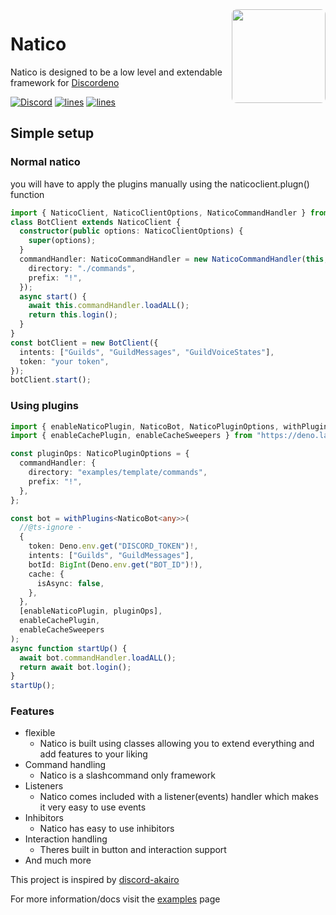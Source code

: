 <img align="right" src="https://avatars.githubusercontent.com/u/85624930?s=200&v=4" height="150px" style=" border-radius: 8px;">

# Natico

Natico is designed to be a low level and extendable framework for [Discordeno](https://github.com/discordeno/discordeno)

[![Discord](https://img.shields.io/discord/748956745409232945?style=plastic&color=7289da&logo=discord&logoColor=dark)](https://discord.gg/KkMKCchJb8)
[![lines](https://img.shields.io/tokei/lines/github/naticoo/framework?style=plastic&color=7289da&logo=superuser&logoColor=dark)](https://deno.land/x/natico)
[![lines](https://img.shields.io/website?style=plastic&up_message=online&url=https%3A%2F%2Fnatico.mod.land&color=7289da&logo=React&logoColor=dark)](https://natico.mod.land)

## Simple setup

### Normal natico

you will have to apply the plugins manually using the naticoclient.plugn() function

```ts
import { NaticoClient, NaticoClientOptions, NaticoCommandHandler } from "https://deno.land/x/natico/mod.ts";
class BotClient extends NaticoClient {
  constructor(public options: NaticoClientOptions) {
    super(options);
  }
  commandHandler: NaticoCommandHandler = new NaticoCommandHandler(this, {
    directory: "./commands",
    prefix: "!",
  });
  async start() {
    await this.commandHandler.loadALL();
    return this.login();
  }
}
const botClient = new BotClient({
  intents: ["Guilds", "GuildMessages", "GuildVoiceStates"],
  token: "your token",
});
botClient.start();
```

### Using plugins

```ts
import { enableNaticoPlugin, NaticoBot, NaticoPluginOptions, withPlugins } from "../src/plugins/NaticoPlugin.ts";
import { enableCachePlugin, enableCacheSweepers } from "https://deno.land/x/discordeno_cache_plugin@0.0.9/mod.ts";

const pluginOps: NaticoPluginOptions = {
  commandHandler: {
    directory: "examples/template/commands",
    prefix: "!",
  },
};

const bot = withPlugins<NaticoBot<any>>(
  //@ts-ignore -
  {
    token: Deno.env.get("DISCORD_TOKEN")!,
    intents: ["Guilds", "GuildMessages"],
    botId: BigInt(Deno.env.get("BOT_ID")!),
    cache: {
      isAsync: false,
    },
  },
  [enableNaticoPlugin, pluginOps],
  enableCachePlugin,
  enableCacheSweepers
);
async function startUp() {
  await bot.commandHandler.loadALL();
  return await bot.login();
}
startUp();
```

### Features

- flexible
  - Natico is built using classes allowing you to extend everything and add
    features to your liking
- Command handling
  - Natico is a slashcommand only framework
- Listeners
  - Natico comes included with a listener(events) handler which makes it very
    easy to use events
- Inhibitors
  - Natico has easy to use inhibitors
- Interaction handling
  - Theres built in button and interaction support
- And much more

This project is inspired by [discord-akairo](https://github.com/discord-akairo/discord-akairo)

For more information/docs visit the [examples](https://github.com/naticoo/examplebot) page
